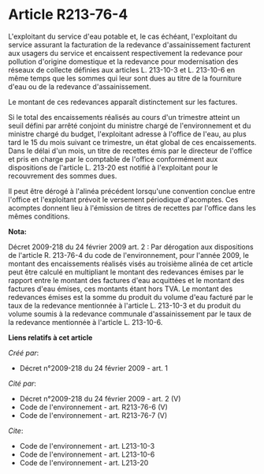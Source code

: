 # Article R213-76-4

L'exploitant du service d'eau potable et, le cas échéant, l'exploitant du service assurant la facturation de la redevance
d'assainissement facturent aux usagers du service et encaissent respectivement la redevance pour pollution d'origine
domestique et la redevance pour modernisation des réseaux de collecte définies aux articles L. 213-10-3 et L. 213-10-6 en
même temps que les sommes qui leur sont dues au titre de la fourniture d'eau ou de la redevance d'assainissement.

Le montant de ces redevances apparaît distinctement sur les factures.

Si le total des encaissements réalisés au cours d'un trimestre atteint un seuil défini par arrêté conjoint du ministre chargé
de l'environnement et du ministre chargé du budget, l'exploitant adresse à l'office de l'eau, au plus tard le 15 du mois
suivant ce trimestre, un état global de ces encaissements. Dans le délai d'un mois, un titre de recettes émis par le
directeur de l'office et pris en charge par le comptable de l'office conformément aux dispositions de l'article L. 213-20 est
notifié à l'exploitant pour le recouvrement des sommes dues.

Il peut être dérogé à l'alinéa précédent lorsqu'une convention conclue entre l'office et l'exploitant prévoit le versement
périodique d'acomptes. Ces acomptes donnent lieu à l'émission de titres de recettes par l'office dans les mêmes conditions.

**Nota:**

Décret 2009-218 du 24 février 2009 art. 2 : Par dérogation aux dispositions de l'article R. 213-76-4 du code de
l'environnement, pour l'année 2009, le montant des encaissements réalisés visés au troisième alinéa de cet article peut être
calculé en multipliant le montant des redevances émises par le rapport entre le montant des factures d'eau acquittées et le
montant des factures d'eau émises, ces montants étant hors TVA. Le montant des redevances émises est la somme du produit du
volume d'eau facturé par le taux de la redevance mentionnée à l'article L. 213-10-3 et du produit du volume soumis à la
redevance communale d'assainissement par le taux de la redevance mentionnée à l'article L. 213-10-6.

**Liens relatifs à cet article**

_Créé par_:

  - Décret n°2009-218 du 24 février 2009 - art. 1

_Cité par_:

  - Décret n°2009-218 du 24 février 2009 - art. 2 (V)
  - Code de l'environnement - art. R213-76-6 (V)
  - Code de l'environnement - art. R213-76-7 (V)

_Cite_:

  - Code de l'environnement - art. L213-10-3
  - Code de l'environnement - art. L213-10-6
  - Code de l'environnement - art. L213-20
